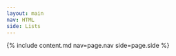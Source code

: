 ```yaml
---
layout: main
nav: HTML
side: Lists
---
```

{% include content.md nav=page.nav side=page.side %}